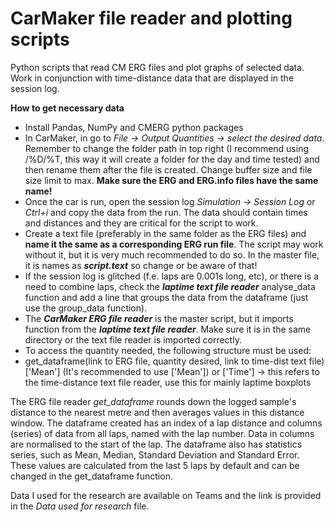 # CarMaker file reader and plotting scripts

Python scripts that read CM ERG files and plot graphs of selected data. Work in conjunction with time-distance data that are displayed in the session log.

**How to get necessary data**
- Install Pandas, NumPy and CMERG python packages
- In CarMaker, in go to *File -> Output Quantities -> select the desired data*. Remember to change the folder path in top right (I recommend using /%D/%T, this way it will create a folder for the day and time tested) and then rename them after the file is created. Change buffer size and file size limit to max. **Make sure the ERG and ERG.info files have the same name!**
- Once the car is run, open the session log *Simulation -> Session Log* or *Ctrl+i* and copy the data from the run. The data should contain times and distances and they are critical for the script to work.
- Create a text file (preferably in the same folder as the ERG files) and **name it the same as a corresponding ERG run file**. The script may work without it, but it is very much recommended to do so. In the master file, it is names as **_script.text_** so change or be aware of that!
- If the session log is glitched (f.e. laps are 0.001s long, etc), or there is a need to combine laps, check the **_laptime text file reader_** analyse_data function and add a line that groups the data from the dataframe (just use the group_data function).
- The **_CarMaker ERG file reader_** is the master script, but it imports function from the **_laptime text file reader_**. Make sure it is in the same directory or the text file reader is imported correctly.
- To access the quantity needed, the following structure must be used:
- get_dataframe(link to ERG file, quantity desired, link to time-dist text file)['Mean'] (It's recommended to use ['Mean']) or ['Time'] -> this refers to the time-distance text file reader, use this for mainly laptime boxplots

The ERG file reader *get_dataframe* rounds down the logged sample's distance to the nearest metre and then averages values in this distance window. The dataframe created has an index of a lap distance and columns (series) of data from all laps, named with the lap number. Data in columns are normalised to the start of the lap.
The dataframe also has statistics series, such as Mean, Median, Standard Deviation and Standard Error. These values are calculated from the last 5 laps by default and can be changed in the get_dataframe function.

Data I used for the research are available on Teams and the link is provided in the _Data used for research_ file.
